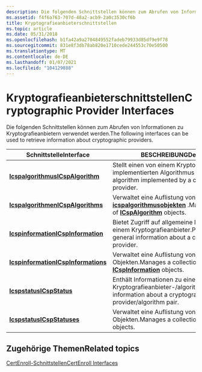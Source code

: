 ```yaml
---
description: Die folgenden Schnittstellen können zum Abrufen von Informationen zu Kryptografieanbietern verwendet werden.
ms.assetid: f4f6a763-707d-48a2-acb9-2a0c3530cf6b
title: Kryptografieanbieterschnittstellen
ms.topic: article
ms.date: 05/31/2018
ms.openlocfilehash: b1fa42a9a2704849552fadeb79933d85df9e9f78
ms.sourcegitcommit: 831e8f3db78ab820e1710cede244553c70e50500
ms.translationtype: MT
ms.contentlocale: de-DE
ms.lasthandoff: 01/07/2021
ms.locfileid: "104129888"
---
```

# <a name="cryptographic-provider-interfaces"></a><span data-ttu-id="f6a4f-103">Kryptografieanbieterschnittstellen</span><span class="sxs-lookup"><span data-stu-id="f6a4f-103">Cryptographic Provider Interfaces</span></span>

<span data-ttu-id="f6a4f-104">Die folgenden Schnittstellen können zum Abrufen von Informationen zu Kryptografieanbietern verwendet werden.</span><span class="sxs-lookup"><span data-stu-id="f6a4f-104">The following interfaces can be used to retrieve information about cryptographic providers.</span></span>



| <span data-ttu-id="f6a4f-105">Schnittstelle</span><span class="sxs-lookup"><span data-stu-id="f6a4f-105">Interface</span></span>                                    | <span data-ttu-id="f6a4f-106">BESCHREIBUNG</span><span class="sxs-lookup"><span data-stu-id="f6a4f-106">Description</span></span>                                                                  |
|----------------------------------------------|------------------------------------------------------------------------------|
| [<span data-ttu-id="f6a4f-107">**Icspalgorithmus**</span><span class="sxs-lookup"><span data-stu-id="f6a4f-107">**ICspAlgorithm**</span></span>](/windows/desktop/api/CertEnroll/nn-certenroll-icspalgorithm)       | <span data-ttu-id="f6a4f-108">Stellt einen von einem Kryptografieanbieter implementierten Algorithmus dar.</span><span class="sxs-lookup"><span data-stu-id="f6a4f-108">Represents an algorithm implemented by a cryptographic provider.</span></span>             |
| [<span data-ttu-id="f6a4f-109">**Icspalgorithmen**</span><span class="sxs-lookup"><span data-stu-id="f6a4f-109">**ICspAlgorithms**</span></span>](/windows/desktop/api/CertEnroll/nn-certenroll-icspalgorithms)     | <span data-ttu-id="f6a4f-110">Verwaltet eine Auflistung von [**icspalgorithmusobjekten**](/windows/desktop/api/CertEnroll/nn-certenroll-ix509namevaluepair) .</span><span class="sxs-lookup"><span data-stu-id="f6a4f-110">Manages a collection of [**ICspAlgorithm**](/windows/desktop/api/CertEnroll/nn-certenroll-ix509namevaluepair) objects.</span></span> |
| [<span data-ttu-id="f6a4f-111">**Icspinformation**</span><span class="sxs-lookup"><span data-stu-id="f6a4f-111">**ICspInformation**</span></span>](/windows/desktop/api/CertEnroll/nn-certenroll-icspinformation)   | <span data-ttu-id="f6a4f-112">Bietet Zugriff auf allgemeine Informationen zu einem Kryptografieanbieter.</span><span class="sxs-lookup"><span data-stu-id="f6a4f-112">Provides access to general information about a cryptographic provider.</span></span>       |
| [<span data-ttu-id="f6a4f-113">**Icspinformation**</span><span class="sxs-lookup"><span data-stu-id="f6a4f-113">**ICspInformations**</span></span>](/windows/desktop/api/CertEnroll/nn-certenroll-icspinformations) | <span data-ttu-id="f6a4f-114">Verwaltet eine Auflistung von [**icspinformation**](/windows/desktop/api/CertEnroll/nn-certenroll-icspinformation) -Objekten.</span><span class="sxs-lookup"><span data-stu-id="f6a4f-114">Manages a collection of [**ICspInformation**](/windows/desktop/api/CertEnroll/nn-certenroll-icspinformation) objects.</span></span>  |
| [<span data-ttu-id="f6a4f-115">**Icspstatus**</span><span class="sxs-lookup"><span data-stu-id="f6a4f-115">**ICspStatus**</span></span>](/windows/desktop/api/CertEnroll/nn-certenroll-icspstatus)             | <span data-ttu-id="f6a4f-116">Enthält Informationen zu einem Kryptografieanbieter-/algorithmuspaar.</span><span class="sxs-lookup"><span data-stu-id="f6a4f-116">Contains information about a cryptographic provider/algorithm pair.</span></span>          |
| [<span data-ttu-id="f6a4f-117">**Icspstatus**</span><span class="sxs-lookup"><span data-stu-id="f6a4f-117">**ICspStatuses**</span></span>](/windows/desktop/api/CertEnroll/nn-certenroll-icspstatuses)         | <span data-ttu-id="f6a4f-118">Verwaltet eine Auflistung von [**icspstatus**](/windows/desktop/api/CertEnroll/nn-certenroll-icspstatus) -Objekten.</span><span class="sxs-lookup"><span data-stu-id="f6a4f-118">Manages a collection of [**ICspStatus**](/windows/desktop/api/CertEnroll/nn-certenroll-icspstatus) objects.</span></span>            |



 

## <a name="related-topics"></a><span data-ttu-id="f6a4f-119">Zugehörige Themen</span><span class="sxs-lookup"><span data-stu-id="f6a4f-119">Related topics</span></span>

<dl> <dt>

[<span data-ttu-id="f6a4f-120">CertEnroll-Schnittstellen</span><span class="sxs-lookup"><span data-stu-id="f6a4f-120">CertEnroll Interfaces</span></span>](certenroll-interfaces.md)
</dt> </dl>

 

 



